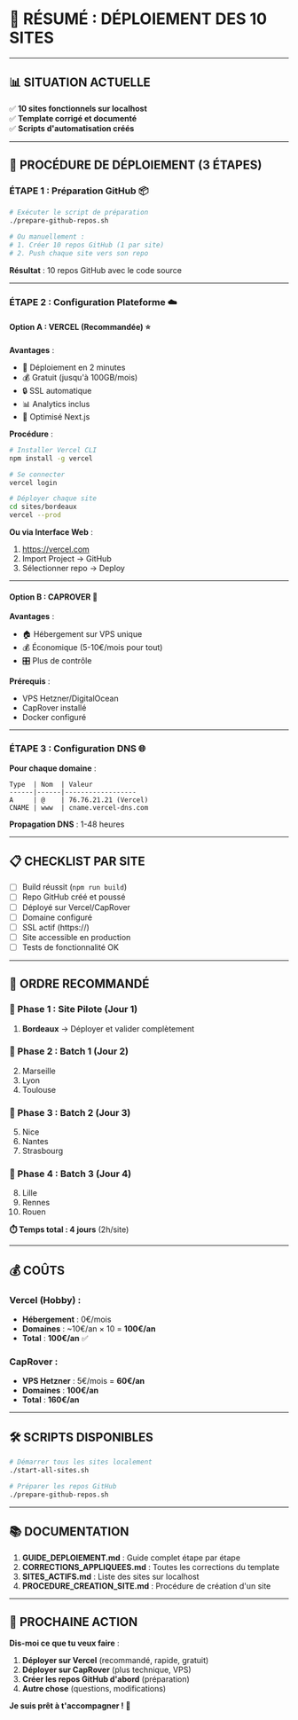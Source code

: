 # 🎯 RÉSUMÉ : DÉPLOIEMENT DES 10 SITES

---

## 📊 SITUATION ACTUELLE

✅ **10 sites fonctionnels sur localhost**  
✅ **Template corrigé et documenté**  
✅ **Scripts d'automatisation créés**

---

## 🚀 PROCÉDURE DE DÉPLOIEMENT (3 ÉTAPES)

### **ÉTAPE 1 : Préparation GitHub** 📦

```bash
# Exécuter le script de préparation
./prepare-github-repos.sh

# Ou manuellement :
# 1. Créer 10 repos GitHub (1 par site)
# 2. Push chaque site vers son repo
```

**Résultat** : 10 repos GitHub avec le code source

---

### **ÉTAPE 2 : Configuration Plateforme** ☁️

#### **Option A : VERCEL (Recommandée)** ⭐

**Avantages** :
- 🚀 Déploiement en 2 minutes
- 💰 Gratuit (jusqu'à 100GB/mois)
- 🔒 SSL automatique
- 📊 Analytics inclus
- 🎯 Optimisé Next.js

**Procédure** :
```bash
# Installer Vercel CLI
npm install -g vercel

# Se connecter
vercel login

# Déployer chaque site
cd sites/bordeaux
vercel --prod
```

**Ou via Interface Web** :
1. https://vercel.com
2. Import Project → GitHub
3. Sélectionner repo → Deploy

---

#### **Option B : CAPROVER** 🐋

**Avantages** :
- 🏠 Hébergement sur VPS unique
- 💰 Économique (5-10€/mois pour tout)
- 🎛️ Plus de contrôle

**Prérequis** :
- VPS Hetzner/DigitalOcean
- CapRover installé
- Docker configuré

---

### **ÉTAPE 3 : Configuration DNS** 🌐

**Pour chaque domaine** :

```
Type  | Nom  | Valeur
------|------|------------------
A     | @    | 76.76.21.21 (Vercel)
CNAME | www  | cname.vercel-dns.com
```

**Propagation DNS** : 1-48 heures

---

## 📋 CHECKLIST PAR SITE

- [ ] Build réussit (`npm run build`)
- [ ] Repo GitHub créé et poussé
- [ ] Déployé sur Vercel/CapRover
- [ ] Domaine configuré
- [ ] SSL actif (https://)
- [ ] Site accessible en production
- [ ] Tests de fonctionnalité OK

---

## 🎯 ORDRE RECOMMANDÉ

### **🚦 Phase 1 : Site Pilote** (Jour 1)
1. **Bordeaux** → Déployer et valider complètement

### **🚦 Phase 2 : Batch 1** (Jour 2)
2. Marseille
3. Lyon
4. Toulouse

### **🚦 Phase 3 : Batch 2** (Jour 3)
5. Nice
6. Nantes
7. Strasbourg

### **🚦 Phase 4 : Batch 3** (Jour 4)
8. Lille
9. Rennes
10. Rouen

**⏱️ Temps total : 4 jours** (2h/site)

---

## 💰 COÛTS

### **Vercel (Hobby)** :
- **Hébergement** : 0€/mois
- **Domaines** : ~10€/an × 10 = **100€/an**
- **Total** : **100€/an** ✅

### **CapRover** :
- **VPS Hetzner** : 5€/mois = **60€/an**
- **Domaines** : **100€/an**
- **Total** : **160€/an**

---

## 🛠️ SCRIPTS DISPONIBLES

```bash
# Démarrer tous les sites localement
./start-all-sites.sh

# Préparer les repos GitHub
./prepare-github-repos.sh
```

---

## 📚 DOCUMENTATION

1. **GUIDE_DEPLOIEMENT.md** : Guide complet étape par étape
2. **CORRECTIONS_APPLIQUEES.md** : Toutes les corrections du template
3. **SITES_ACTIFS.md** : Liste des sites sur localhost
4. **PROCEDURE_CREATION_SITE.md** : Procédure de création d'un site

---

## 🎉 PROCHAINE ACTION

**Dis-moi ce que tu veux faire** :

1. **Déployer sur Vercel** (recommandé, rapide, gratuit)
2. **Déployer sur CapRover** (plus technique, VPS)
3. **Créer les repos GitHub d'abord** (préparation)
4. **Autre chose** (questions, modifications)

**Je suis prêt à t'accompagner ! 🚀**
